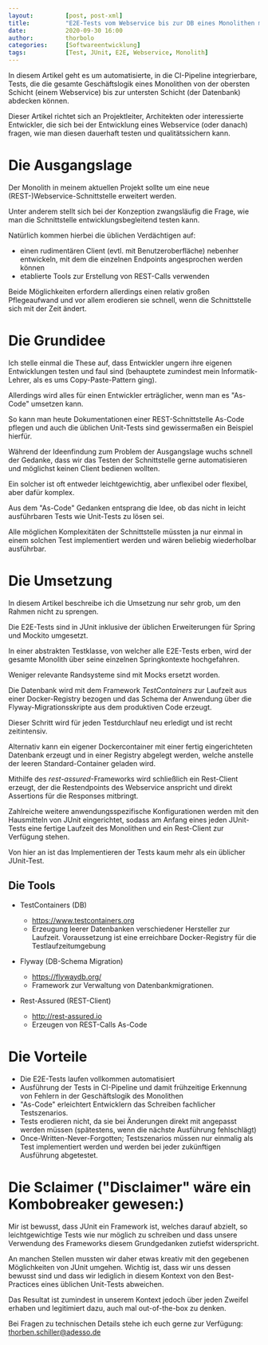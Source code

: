 ```yaml
---
layout:         [post, post-xml]              
title:          "E2E-Tests vom Webservice bis zur DB eines Monolithen mit JUnit"
date:           2020-09-30 16:00
author:         thorbolo
categories:     [Softwareentwicklung]
tags:           [Test, JUnit, E2E, Webservice, Monolith]
---
```




In diesem Artikel geht es um automatisierte, in die CI-Pipeline integrierbare, Tests, die die gesamte Geschäftslogik eines Monolithen von der obersten Schicht (einem Webservice) bis zur untersten Schicht (der Datenbank) abdecken können.

Dieser Artikel richtet sich an Projektleiter, Architekten oder interessierte Entwickler, die sich bei der Entwicklung eines Webservice (oder danach) fragen, wie man diesen dauerhaft testen und qualitätssichern kann.

# Die Ausgangslage

Der Monolith in meinem aktuellen Projekt sollte um eine neue (REST-)Webservice-Schnittstelle erweitert werden.

Unter anderem stellt sich bei der Konzeption zwangsläufig die Frage, wie man die Schnittstelle entwicklungsbegleitend testen kann. 

Natürlich kommen hierbei die üblichen Verdächtigen auf:

- einen rudimentären Client (evtl. mit Benutzeroberfläche) nebenher entwickeln, mit dem die einzelnen Endpoints angesprochen werden können
- etablierte Tools zur Erstellung von REST-Calls verwenden

Beide Möglichkeiten erfordern allerdings einen relativ großen Pflegeaufwand und vor allem erodieren sie schnell, wenn die Schnittstelle sich mit der Zeit ändert.

# Die Grundidee

Ich stelle einmal die These auf, dass Entwickler ungern ihre eigenen Entwicklungen testen und faul sind (behauptete zumindest mein Informatik-Lehrer, als es ums Copy-Paste-Pattern ging).

Allerdings wird alles für einen Entwickler erträglicher, wenn man es "As-Code" umsetzen kann.

So kann man heute Dokumentationen einer REST-Schnittstelle As-Code pflegen und auch die üblichen Unit-Tests sind gewissermaßen ein Beispiel hierfür. 

Während der Ideenfindung zum Problem der Ausgangslage wuchs schnell der Gedanke, dass wir das Testen der Schnittstelle gerne automatisieren und möglichst keinen Client bedienen wollten.

Ein solcher ist oft entweder leichtgewichtig, aber unflexibel oder flexibel, aber dafür komplex.

Aus dem "As-Code" Gedanken entsprang die Idee, ob das nicht in leicht ausführbaren Tests wie Unit-Tests zu lösen sei.

Alle möglichen Komplexitäten der Schnittstelle müssten ja nur einmal in einem solchen Test implementiert werden und wären beliebig wiederholbar ausführbar.

# Die Umsetzung

In diesem Artikel beschreibe ich die Umsetzung nur sehr grob, um den Rahmen nicht zu sprengen.

Die E2E-Tests sind in JUnit inklusive der üblichen Erweiterungen für Spring und Mockito umgesetzt. 

In einer abstrakten Testklasse, von welcher alle E2E-Tests erben, wird der gesamte Monolith über seine einzelnen Springkontexte hochgefahren.

Weniger relevante Randsysteme sind mit Mocks ersetzt worden. 

Die Datenbank wird mit dem Framework *TestContainers* zur Laufzeit aus einer Docker-Registry bezogen und das Schema der Anwendung über die Flyway-Migrationsskripte aus dem produktiven Code erzeugt.

Dieser Schritt wird für jeden Testdurchlauf neu erledigt und ist recht zeitintensiv.

Alternativ kann ein eigener Dockercontainer mit einer fertig eingerichteten Datenbank erzeugt und in einer Registry abgelegt werden, welche anstelle der leeren Standard-Container geladen wird.

Mithilfe des *rest-assured*-Frameworks wird schließlich ein Rest-Client erzeugt, der die Restendpoints des Webservice anspricht und direkt Assertions für die Responses mitbringt.

Zahlreiche weitere anwendungsspezifische Konfigurationen werden mit den Hausmitteln von JUnit eingerichtet, sodass am Anfang eines jeden JUnit-Tests eine fertige Laufzeit des Monolithen und ein Rest-Client zur Verfügung stehen.

Von hier an ist das Implementieren der Tests kaum mehr als ein üblicher JUnit-Test.

## Die Tools

- TestContainers (DB)
  - https://www.testcontainers.org
  - Erzeugung leerer Datenbanken verschiedener Hersteller zur Laufzeit. Voraussetzung ist eine erreichbare Docker-Registry für die Testlaufzeitumgebung

- Flyway (DB-Schema Migration)
  - https://flywaydb.org/
  - Framework zur Verwaltung von Datenbankmigrationen.
- Rest-Assured (REST-Client)
  - http://rest-assured.io
  - Erzeugen von REST-Calls As-Code

# Die Vorteile

- Die E2E-Tests laufen vollkommen automatisiert
- Ausführung der Tests in CI-Pipeline und damit frühzeitige Erkennung von Fehlern in der Geschäftslogik des Monolithen
- "As-Code" erleichtert Entwicklern das Schreiben fachlicher Testszenarios.
- Tests erodieren nicht, da sie bei Änderungen direkt mit angepasst werden müssen (spätestens, wenn die nächste Ausführung fehlschlägt)
- Once-Written-Never-Forgotten; Testszenarios müssen nur einmalig als Test implementiert werden und werden bei jeder zukünftigen Ausführung abgetestet.

# Die Sclaimer ("Disclaimer" wäre ein Kombobreaker gewesen:)

Mir ist bewusst, dass JUnit ein Framework ist, welches darauf abzielt, so leichtgewichtige Tests wie nur möglich zu schreiben und dass unsere Verwendung des Frameworks diesem Grundgedanken zutiefst widerspricht.

An manchen Stellen mussten wir daher etwas kreativ mit den gegebenen Möglichkeiten von JUnit umgehen. Wichtig ist, dass wir uns dessen bewusst sind und dass wir lediglich in diesem Kontext von den Best-Practices eines üblichen Unit-Tests abweichen.

Das Resultat ist zumindest in unserem Kontext jedoch über jeden Zweifel erhaben und legitimiert dazu, auch mal out-of-the-box zu denken.

Bei Fragen zu technischen Details stehe ich euch gerne zur Verfügung: thorben.schiller@adesso.de
